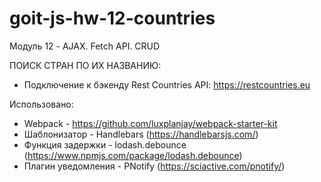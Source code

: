 # goit-js-hw-12-countries

Модуль 12 - AJAX. Fetch API. CRUD

ПОИСК СТРАН ПО ИХ НАЗВАНИЮ:

- Подключение к бэкенду Rest Countries API: https://restcountries.eu

Использовано:

- Webpack - https://github.com/luxplanjay/webpack-starter-kit
- Шаблонизатор - Handlebars (https://handlebarsjs.com/)
- Функция задержки - lodash.debounce
  (https://www.npmjs.com/package/lodash.debounce)
- Плагин уведомления - PNotify (https://sciactive.com/pnotify/)
